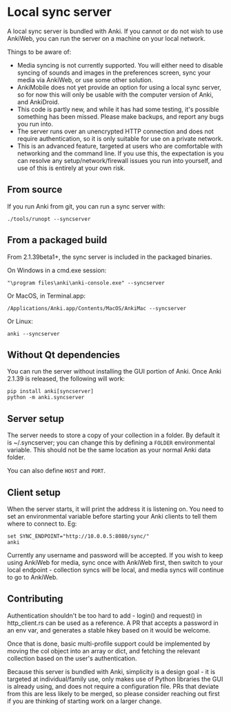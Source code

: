 # Local sync server

A local sync server is bundled with Anki. If you cannot or do not wish to
use AnkiWeb, you can run the server on a machine on your local network.

Things to be aware of:

-   Media syncing is not currently supported. You will either need to disable
    syncing of sounds and images in the preferences screen, sync your media via
    AnkiWeb, or use some other solution.
-   AnkiMobile does not yet provide an option for using a local sync server,
    so for now this will only be usable with the computer version of Anki, and
    AnkiDroid.
-   This code is partly new, and while it has had some testing, it's possible
    something has been missed. Please make backups, and report any bugs you run
    into.
-   The server runs over an unencrypted HTTP connection and does not require
    authentication, so it is only suitable for use on a private network.
-   This is an advanced feature, targeted at users who are comfortable with
    networking and the command line. If you use this, the expectation is you
    can resolve any setup/network/firewall issues you run into yourself, and
    use of this is entirely at your own risk.

## From source

If you run Anki from git, you can run a sync server with:

```
./tools/runopt --syncserver
```

## From a packaged build

From 2.1.39beta1+, the sync server is included in the packaged binaries.

On Windows in a cmd.exe session:

```
"\program files\anki\anki-console.exe" --syncserver
```

Or MacOS, in Terminal.app:

```
/Applications/Anki.app/Contents/MacOS/AnkiMac --syncserver
```

Or Linux:

```
anki --syncserver
```

## Without Qt dependencies

You can run the server without installing the GUI portion of Anki. Once Anki
2.1.39 is released, the following will work:

```
pip install anki[syncserver]
python -m anki.syncserver
```

## Server setup

The server needs to store a copy of your collection in a folder.
By default it is ~/.syncserver; you can change this by defining
a `FOLDER` environmental variable. This should not be the same location
as your normal Anki data folder.

You can also define `HOST` and `PORT`.

## Client setup

When the server starts, it will print the address it is listening on.
You need to set an environmental variable before starting your Anki
clients to tell them where to connect to. Eg:

```
set SYNC_ENDPOINT="http://10.0.0.5:8080/sync/"
anki
```

Currently any username and password will be accepted. If you wish to
keep using AnkiWeb for media, sync once with AnkiWeb first, then switch
to your local endpoint - collection syncs will be local, and media syncs
will continue to go to AnkiWeb.

## Contributing

Authentication shouldn't be too hard to add - login() and request() in
http_client.rs can be used as a reference. A PR that accepts a password in an
env var, and generates a stable hkey based on it would be welcome.

Once that is done, basic multi-profile support could be implemented by moving
the col object into an array or dict, and fetching the relevant collection based
on the user's authentication.

Because this server is bundled with Anki, simplicity is a design goal - it is
targeted at individual/family use, only makes use of Python libraries the GUI is
already using, and does not require a configuration file. PRs that deviate from
this are less likely to be merged, so please consider reaching out first if you
are thinking of starting work on a larger change.
